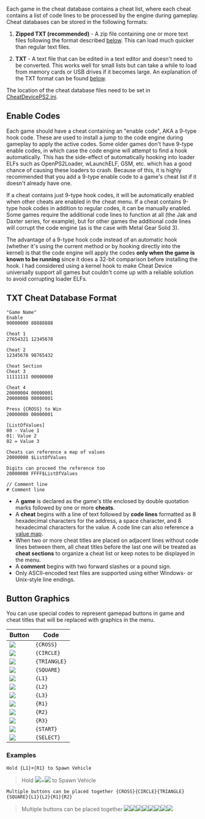 Each game in the cheat database contains a cheat list, where each cheat contains a list of code lines to be processed by the engine during gameplay. Cheat databases can be stored in the following formats:

1. **Zipped TXT (recommended)** - A zip file containing one or more text files following the format described [below](#txt-cheat-database-format). This can load much quicker than regular text files.

2. **TXT** - A text file that can be edited in a text editor and doesn't need to be converted. This works well for small lists but can take a while to load from memory cards or USB drives if it becomes large. An explanation of the TXT format can be found [below](#txt-cheat-database-format).

The location of the cheat database files need to be set in [CheatDevicePS2.ini](https://github.com/root670/CheatDevicePS2/wiki/Settings).

## Enable Codes
Each game should have a cheat containing an "enable code", AKA a 9-type hook code. These are used to install a jump to the code engine during gameplay to apply the active codes. Some older games don't have 9-type enable codes, in which case the code engine will attempt to find a hook automatically. This has the side-effect of automatically hooking into loader ELFs such as OpenPS2Loader, wLaunchELF, GSM, etc. which has a good chance of causing these loaders to crash. Because of this, it is highly recommended that you add a 9-type enable code to a game's cheat list if it doesn't already have one.

If a cheat contains just 9-type hook codes, it will be automatically enabled when other cheats are enabled in the cheat menu. If a cheat contains 9-type hook codes in addition to regular codes, it can be manually enabled. Some games require the additional code lines to function at all (the Jak and Daxter series, for example), but for other games the additional code lines will corrupt the code engine (as is the case with Metal Gear Solid 3).

The advantage of a 9-type hook code instead of an automatic hook (whether it's using the current method or by hooking directly into the kernel) is that the code engine will apply the codes **only when the game is known to be running** since it does a 32-bit comparison before installing the hook. I had considered using a kernel hook to make Cheat Device universally support all games but couldn't come up with a reliable solution to avoid corrupting loader ELFs.

## TXT Cheat Database Format
```
"Game Name"
Enable
90000000 88888888

Cheat 1
27654321 12345678

Cheat 2
12345678 98765432

Cheat Section
Cheat 3
11111111 00000000

Cheat 4
20000004 00000001
20000008 00000001

Press {CROSS} to Win
20000000 00000001

[ListOfValues]
00 - Value 1
01: Value 2
02 = Value 3

Cheats can reference a map of values
20000000 $ListOfValues

Digits can proceed the reference too
20000000 FFFF$ListOfValues

// Comment line
# Comment line
```
* A **game** is declared as the game's title enclosed by double quotation marks followed by one or more **cheats**.
* A **cheat** begins with a line of text followed by **code lines** formatted as 8 hexadecimal characters for the address, a space character, and 8 hexadecimal characters for the value. A code line can also reference a [value map](https://github.com/root670/CheatDevicePS2/wiki/Value-Mapped-Cheats).
* When two or more cheat titles are placed on adjacent lines without code lines between them, all cheat titles before the last one will be treated as **cheat sections** to organize a cheat list or keep notes to be displayed in the menu.
* A **comment** begins with two forward slashes or a pound sign.
* Only ASCII-encoded text files are supported using either Windows- or Unix-style line endings.

## Button Graphics

You can use special codes to represent gamepad buttons in game and cheat titles that will be replaced with graphics in the menu.

|Button|Code|
|---|---|
|![](https://raw.githubusercontent.com/root670/CheatDevicePS2/master/resources/buttonCross.png)|`{CROSS}`|
|![](https://raw.githubusercontent.com/root670/CheatDevicePS2/master/resources/buttonCircle.png)|`{CIRCLE}`|
|![](https://raw.githubusercontent.com/root670/CheatDevicePS2/master/resources/buttonTriangle.png)|`{TRIANGLE}`|
|![](https://raw.githubusercontent.com/root670/CheatDevicePS2/master/resources/buttonSquare.png)|`{SQUARE}`|
|![](https://raw.githubusercontent.com/root670/CheatDevicePS2/master/resources/buttonL1.png)|`{L1}`|
|![](https://raw.githubusercontent.com/root670/CheatDevicePS2/master/resources/buttonL2.png)|`{L2}`|
|![](https://raw.githubusercontent.com/root670/CheatDevicePS2/master/resources/buttonL3.png)|`{L3}`|
|![](https://raw.githubusercontent.com/root670/CheatDevicePS2/master/resources/buttonR1.png)|`{R1}`|
|![](https://raw.githubusercontent.com/root670/CheatDevicePS2/master/resources/buttonR2.png)|`{R2}`|
|![](https://raw.githubusercontent.com/root670/CheatDevicePS2/master/resources/buttonR3.png)|`{R3}`|
|![](https://raw.githubusercontent.com/root670/CheatDevicePS2/master/resources/buttonStart.png)|`{START}`|
|![](https://raw.githubusercontent.com/root670/CheatDevicePS2/master/resources/buttonSelect.png)|`{SELECT}`|

### Examples

`Hold {L1}+{R1} to Spawn Vehicle`

> Hold ![](https://raw.githubusercontent.com/root670/CheatDevicePS2/master/resources/buttonL1.png)+![](https://raw.githubusercontent.com/root670/CheatDevicePS2/master/resources/buttonR1.png) to Spawn Vehicle

`Multiple buttons can be placed together {CROSS}{CIRCLE}{TRIANGLE}{SQUARE}{L1}{L2}{R1}{R2}`

> Multiple buttons can be placed together ![](https://raw.githubusercontent.com/root670/CheatDevicePS2/master/resources/buttonCross.png)![](https://raw.githubusercontent.com/root670/CheatDevicePS2/master/resources/buttonCircle.png)![](https://raw.githubusercontent.com/root670/CheatDevicePS2/master/resources/buttonTriangle.png)![](https://raw.githubusercontent.com/root670/CheatDevicePS2/master/resources/buttonSquare.png)![](https://raw.githubusercontent.com/root670/CheatDevicePS2/master/resources/buttonL1.png)![](https://raw.githubusercontent.com/root670/CheatDevicePS2/master/resources/buttonL2.png)![](https://raw.githubusercontent.com/root670/CheatDevicePS2/master/resources/buttonR1.png)![](https://raw.githubusercontent.com/root670/CheatDevicePS2/master/resources/buttonR2.png)